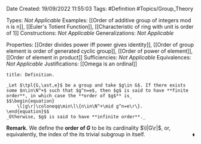 <div class="topSpace"></div>

Date Created: 19/09/2022 11:55:03
Tags: #Definition #Topics/Group_Theory

Types: _Not Applicable_
Examples: [[Order of additive group of integers mod n is n]], [[Euler's Totient Function]], [[Characteristic of ring with unit is order of 1]]
Constructions: _Not Applicable_
Generalizations: _Not Applicable_

Properties: [[Order divides power iff power gives identity]], [[Order of group element is order of generated cyclic group]], [[Order of power of element]], [[Order of element in product]]
Sufficiencies: _Not Applicable_
Equivalences: _Not Applicable_
Justifications: [[Omega is an ordinal]]

``` ad-Definition
title: Definition.

_Let $\tpl{G,\ast,e}$ be a group and take $g\in G$. If there exists some $n\in\N^+$ such that $g^n=e$, then $g$ is said to have **finite order**, in which case the **order of $g$** is_
$$\begin{equation}
    \l|g\r|\coloneqq\min\l\{n\in\N^+\mid g^n=e\r\}.
\end{equation}$$
_Otherwise, $g$ is said to have **infinite order**._

```

**Remark.** We define the **order of $G$** to be its cardinality $\l|G\r|$, or, equivalently, the index of the its trivial subgroup in itself.<span style="float:right;">$\blacklozenge$</span>
